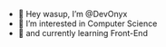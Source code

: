 - 👋 Hey wasup, I’m @DevOnyx
- 🧠 I’m interested in Computer Science
- 🦉 and currently learning Front-End

<!---
DeevOnyx/DeevOnyx is a ✨ special ✨ repository because its `README.md` (this file) appears on your GitHub profile.
You can click the Preview link to take a look at your changes.
--->
